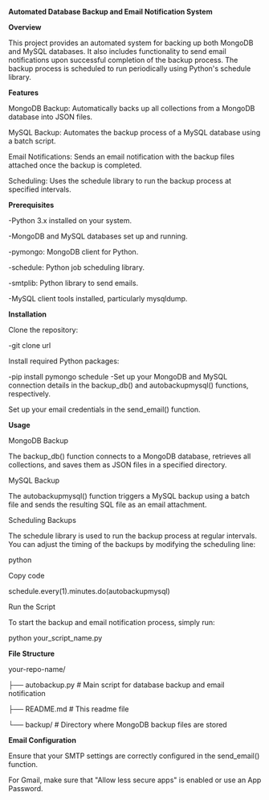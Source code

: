 **Automated Database Backup and Email Notification System**

**Overview**

This project provides an automated system for backing up both MongoDB and MySQL databases. It also includes functionality to send email notifications upon successful completion of the backup process. The backup process is scheduled to run periodically using Python's schedule library.

**Features**

MongoDB Backup: Automatically backs up all collections from a MongoDB database into JSON files.

MySQL Backup: Automates the backup process of a MySQL database using a batch script.

Email Notifications: Sends an email notification with the backup files attached once the backup is completed.

Scheduling: Uses the schedule library to run the backup process at specified intervals.

**Prerequisites**

-Python 3.x installed on your system.

-MongoDB and MySQL databases set up and running.

-pymongo: MongoDB client for Python.

-schedule: Python job scheduling library.

-smtplib: Python library to send emails.

-MySQL client tools installed, particularly mysqldump.

**Installation**

Clone the repository:

-git clone url

Install required Python packages:

-pip install pymongo schedule
-Set up your MongoDB and MySQL connection details in the backup_db() and autobackupmysql() functions, respectively.

Set up your email credentials in the send_email() function.

**Usage**

MongoDB Backup

The backup_db() function connects to a MongoDB database, retrieves all collections, and saves them as JSON files in a specified directory.

MySQL Backup

The autobackupmysql() function triggers a MySQL backup using a batch file and sends the resulting SQL file as an email attachment.

Scheduling Backups

The schedule library is used to run the backup process at regular intervals. You can adjust the timing of the backups by modifying the scheduling line:

python

Copy code

schedule.every(1).minutes.do(autobackupmysql)

Run the Script

To start the backup and email notification process, simply run:

python your_script_name.py

**File Structure**

your-repo-name/

├── autobackup.py              # Main script for database backup and email notification

├── README.md                  # This readme file

└── backup/                    # Directory where MongoDB backup files are stored



**Email Configuration**

Ensure that your SMTP settings are correctly configured in the send_email() function.

For Gmail, make sure that "Allow less secure apps" is enabled or use an App Password.
